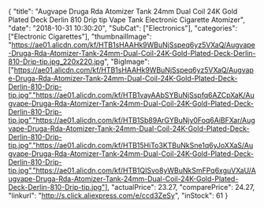 {
	"title": "Augvape Druga Rda Atomizer Tank 24mm Dual Coil 24K Gold Plated Deck Derlin 810 Drip tip Vape Tank Electronic Cigarette Atomizer",
	"date": "2018-10-31 10:30:20",
	"SubCat": ["Electronics"],
	"categories": ["Electronic Cigarettes"],
	"thumbnailImage": "https://ae01.alicdn.com/kf/HTB1sHAAHk9WBuNjSspeq6yz5VXaQ/Augvape-Druga-Rda-Atomizer-Tank-24mm-Dual-Coil-24K-Gold-Plated-Deck-Derlin-810-Drip-tip.jpg_220x220.jpg",
	"BigImage": ["https://ae01.alicdn.com/kf/HTB1sHAAHk9WBuNjSspeq6yz5VXaQ/Augvape-Druga-Rda-Atomizer-Tank-24mm-Dual-Coil-24K-Gold-Plated-Deck-Derlin-810-Drip-tip.jpg","https://ae01.alicdn.com/kf/HTB1vayAAbSYBuNjSspfq6AZCpXaK/Augvape-Druga-Rda-Atomizer-Tank-24mm-Dual-Coil-24K-Gold-Plated-Deck-Derlin-810-Drip-tip.jpg","https://ae01.alicdn.com/kf/HTB1Sb89ArGYBuNjy0Foq6AiBFXar/Augvape-Druga-Rda-Atomizer-Tank-24mm-Dual-Coil-24K-Gold-Plated-Deck-Derlin-810-Drip-tip.jpg","https://ae01.alicdn.com/kf/HTB15HiTo3KTBuNkSne1q6yJoXXaS/Augvape-Druga-Rda-Atomizer-Tank-24mm-Dual-Coil-24K-Gold-Plated-Deck-Derlin-810-Drip-tip.jpg","https://ae01.alicdn.com/kf/HTB1QISvo8yWBuNkSmFPq6xguVXaU/Augvape-Druga-Rda-Atomizer-Tank-24mm-Dual-Coil-24K-Gold-Plated-Deck-Derlin-810-Drip-tip.jpg"],
	"actualPrice": 23.27,
	"comparePrice": 24.27,
	"linkurl": "http://s.click.aliexpress.com/e/ccd3ZeSy",
	"inStock": 61
}

